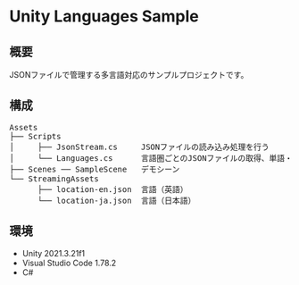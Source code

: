 # Unity Languages Sample  
  
## 概要  
 JSONファイルで管理する多言語対応のサンプルプロジェクトです。  
 
##  構成  
<pre>
Assets
├── Scripts
│     ├── JsonStream.cs     JSONファイルの読み込み処理を行う
│     └── Languages.cs      言語圏ごとのJSONファイルの取得、単語・メッセージを取得を行う
├── Scenes ── SampleScene   デモシーン
└── StreamingAssets 
      ├── location-en.json  言語（英語）
      └── location-ja.json  言語（日本語）
</pre>
  
## 環境  
- Unity 2021.3.21f1
- Visual Studio Code 1.78.2
- C#
